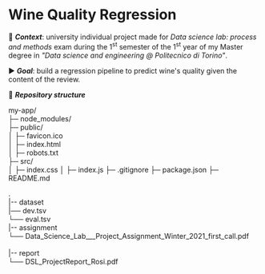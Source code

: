 # Wine Quality Regression
:date: ***Context***: university individual project made for *Data science lab: process and methods* exam during the 1<sup>st</sup> semester of the 1<sup>st</sup> year of my Master degree in *"Data science and engineering @ Politecnico di Torino"*.

:arrow_forward: ***Goal***: build a regression pipeline to predict wine's quality given the content of the review.


:file_folder: ***Repository structure***


my-app/<br>
├─ node_modules/<br>
├─ public/<br>
│  ├─ favicon.ico<br>
│  ├─ index.html<br>
│  ├─ robots.txt<br>
├─ src/<br>
│  ├─ index.css
│  ├─ index.js
├─ .gitignore
├─ package.json
├─ README.md






.  
|-- dataset<br>
    |── dev.tsv<br>
    └── eval.tsv<br>
|-- assignment<br>
    └── Data_Science_Lab___Project_Assignment_Winter_2021_first_call.pdf<br>  
|-- report<br>
    └── DSL_ProjectReport_Rosi.pdf<br>

